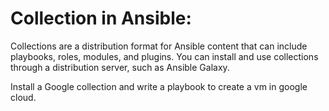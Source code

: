 # Collection in Ansible:

Collections are a distribution format for Ansible content that can include playbooks, roles, modules, and plugins. You can install and use collections through a distribution server, such as Ansible Galaxy.

Install a Google collection and write a playbook to create a vm in google cloud. 
